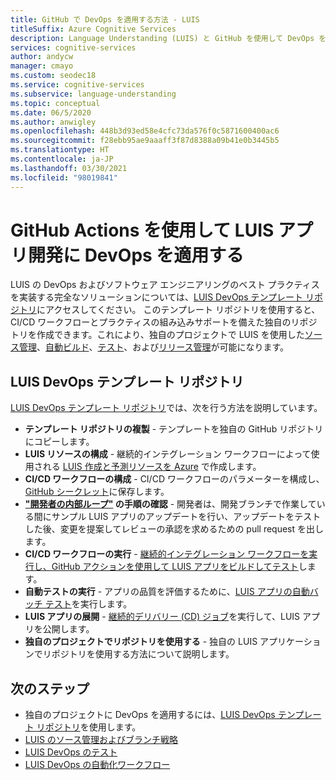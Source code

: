 ```yaml
---
title: GitHub で DevOps を適用する方法 - LUIS
titleSuffix: Azure Cognitive Services
description: Language Understanding (LUIS) と GitHub を使用して DevOps を適用します。
services: cognitive-services
author: andycw
manager: cmayo
ms.custom: seodec18
ms.service: cognitive-services
ms.subservice: language-understanding
ms.topic: conceptual
ms.date: 06/5/2020
ms.author: anwigley
ms.openlocfilehash: 448b3d93ed58e4cfc73da576f0c5871600400ac6
ms.sourcegitcommit: f28ebb95ae9aaaff3f87d8388a09b41e0b3445b5
ms.translationtype: HT
ms.contentlocale: ja-JP
ms.lasthandoff: 03/30/2021
ms.locfileid: "98019841"
---
```

# <a name="apply-devops-to-luis-app-development-using-github-actions"></a>GitHub Actions を使用して LUIS アプリ開発に DevOps を適用する

LUIS の DevOps およびソフトウェア エンジニアリングのベスト プラクティスを実装する完全なソリューションについては、[LUIS DevOps テンプレート リポジトリ](https://github.com/Azure-Samples/LUIS-DevOps-Template)にアクセスしてください。 このテンプレート リポジトリを使用すると、CI/CD ワークフローとプラクティスの組み込みサポートを備えた独自のリポジトリを作成できます。これにより、独自のプロジェクトで LUIS を使用した[ソース管理](luis-concept-devops-sourcecontrol.md)、[自動ビルド](luis-concept-devops-automation.md)、[テスト](luis-concept-devops-testing.md)、および[リリース管理](luis-concept-devops-automation.md#release-management)が可能になります。

## <a name="the-luis-devops-template-repo"></a>LUIS DevOps テンプレート リポジトリ

[LUIS DevOps テンプレート リポジトリ](https://github.com/Azure-Samples/LUIS-DevOps-Template)では、次を行う方法を説明しています。

* **テンプレート リポジトリの複製** - テンプレートを独自の GitHub リポジトリにコピーします。
* **LUIS リソースの構成** - 継続的インテグレーション ワークフローによって使用される [LUIS 作成と予測リソースを Azure](./luis-how-to-azure-subscription.md) で作成します。
* **CI/CD ワークフローの構成** - CI/CD ワークフローのパラメーターを構成し、[GitHub シークレット](https://help.github.com/actions/configuring-and-managing-workflows/creating-and-storing-encrypted-secrets)に保存します。
* **["開発者の内部ループ"](/dotnet/architecture/containerized-lifecycle/design-develop-containerized-apps/docker-apps-inner-loop-workflow) の手順の確認** - 開発者は、開発ブランチで作業している間にサンプル LUIS アプリのアップデートを行い、アップデートをテストした後、変更を提案してレビューの承認を求めるための pull request を出します。
* **CI/CD ワークフローの実行** - [継続的インテグレーション ワークフローを実行し、GitHub アクションを使用して LUIS アプリをビルドしてテスト](luis-concept-devops-automation.md)します。
* **自動テストの実行** - アプリの品質を評価するために、[LUIS アプリの自動バッチ テスト](luis-concept-devops-testing.md)を実行します。
* **LUIS アプリの展開** - [継続的デリバリー (CD) ジョブ](luis-concept-devops-automation.md#continuous-delivery-cd)を実行して、LUIS アプリを公開します。
* **独自のプロジェクトでリポジトリを使用する** - 独自の LUIS アプリケーションでリポジトリを使用する方法について説明します。

## <a name="next-steps"></a>次のステップ

* 独自のプロジェクトに DevOps を適用するには、[LUIS DevOps テンプレート リポジトリ](https://github.com/Azure-Samples/LUIS-DevOps-Template)を使用します。
* [LUIS のソース管理およびブランチ戦略](luis-concept-devops-sourcecontrol.md)
* [LUIS DevOps のテスト](luis-concept-devops-testing.md)
* [LUIS DevOps の自動化ワークフロー](luis-concept-devops-automation.md)
